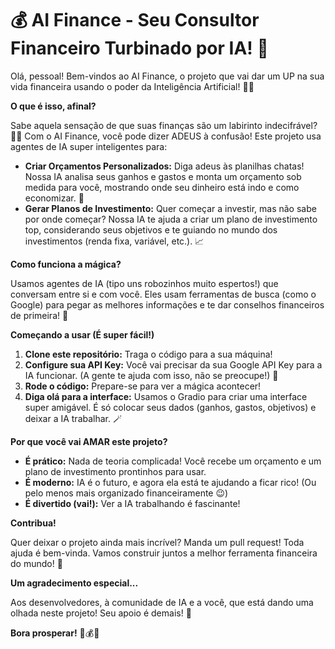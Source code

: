 # 💰 AI Finance - Seu Consultor Financeiro Turbinado por IA! 🚀

Olá, pessoal! Bem-vindos ao AI Finance, o projeto que vai dar um UP na sua vida financeira usando o poder da Inteligência Artificial! 🤖✨

**O que é isso, afinal?**

Sabe aquela sensação de que suas finanças são um labirinto indecifrável? 😵‍💫  Com o AI Finance, você pode dizer ADEUS à confusão!  Este projeto usa agentes de IA super inteligentes para:

* **Criar Orçamentos Personalizados:** Diga adeus às planilhas chatas!  Nossa IA analisa seus ganhos e gastos e monta um orçamento sob medida para você, mostrando onde seu dinheiro está indo e como economizar. 💸
* **Gerar Planos de Investimento:** Quer começar a investir, mas não sabe por onde começar?  Nossa IA te ajuda a criar um plano de investimento top, considerando seus objetivos e te guiando no mundo dos investimentos (renda fixa, variável, etc.). 📈

**Como funciona a mágica?**

Usamos agentes de IA (tipo uns robozinhos muito espertos!) que conversam entre si e com você.  Eles usam ferramentas de busca (como o Google) para pegar as melhores informações e te dar conselhos financeiros de primeira! 🤩

**Começando a usar (É super fácil!)**

1.  **Clone este repositório:** Traga o código para a sua máquina!
2.  **Configure sua API Key:** Você vai precisar da sua Google API Key para a IA funcionar. (A gente te ajuda com isso, não se preocupe!) 🔑
3.  **Rode o código:** Prepare-se para ver a mágica acontecer!
4.  **Diga olá para a interface:** Usamos o Gradio para criar uma interface super amigável. É só colocar seus dados (ganhos, gastos, objetivos) e deixar a IA trabalhar. 🪄

**Por que você vai AMAR este projeto?**

* **É prático:** Nada de teoria complicada!  Você recebe um orçamento e um plano de investimento prontinhos para usar.
* **É moderno:** IA é o futuro, e agora ela está te ajudando a ficar rico! (Ou pelo menos mais organizado financeiramente 😉)
* **É divertido (vai!):** Ver a IA trabalhando é fascinante!

**Contribua!**

Quer deixar o projeto ainda mais incrível?  Manda um pull request!  Toda ajuda é bem-vinda.  Vamos construir juntos a melhor ferramenta financeira do mundo! 🤝

**Um agradecimento especial...**

Aos desenvolvedores, à comunidade de IA e a você, que está dando uma olhada neste projeto!  Seu apoio é demais! 🙏

**Bora prosperar!** 🚀💰✨
